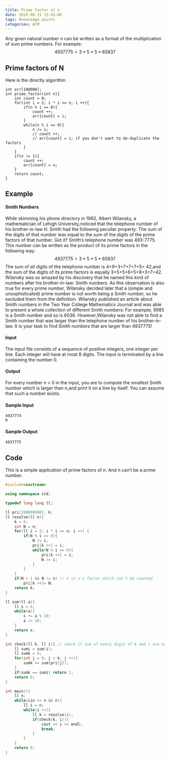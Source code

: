 ```yaml
---
title: Prime factor of n
date: 2019-08-15 13:43:06
tags: Knowledge points
categories: ACM
---
```


Any given natural number n can be written as a format of the multiplication of sum prime numbers. For example:
$$
4937775= 3*5*5*65837
$$

## Prime factors of N

Here is the directly algorithm

```
int arr[100000];
int prime_factor(int n){
	int count = 0;
	for(int i = 2; i * i <= n; i ++){ 
		if(n % i == 0){
			count ++;
			arr[count] = i;
		}
		while(n % i == 0){
			n /= i;
            // count ++;
            // arr[count] = i; if you don't want to de-duplicate the factors
		}
	}
	if(n != 1){
		count ++;
		arr[count] = n;
	}
	return count;
}
```

## Example

#### Smith Numbers

 While skimming his phone directory in 1982, Albert Wilansky, a mathematician of Lehigh University,noticed that the telephone number of his brother-in-law H. Smith had the following peculiar property: The sum of the digits of that number was equal to the sum of the digits of the prime factors of that number. Got it? Smith’s telephone number was 493-7775. This number can be written as the product of its prime factors in the following way:
$$
4937775= 3*5*5*65837
$$
 The sum of all digits of the telephone number is 4+9+3+7+7+7+5= 42,and the sum of the digits of its prime factors is equally 3+5+5+6+5+8+3+7=42. Wilansky was so amazed by his discovery that he named this kind of numbers after his brother-in-law: Smith numbers.
As this observation is also true for every prime number, Wilansky decided later that a (simple and unsophisticated) prime number is not worth being a Smith number, so he excluded them from the definition.
Wilansky published an article about Smith numbers in the Two Year College Mathematics Journal and was able to present a whole collection of different Smith numbers: For example, 9985 is a Smith number and so is 6036. However,Wilansky was not able to find a Smith number that was larger than the telephone number of his brother-in-law. It is your task to find Smith numbers that are larger than 4937775!

#### Input

 The input file consists of a sequence of positive integers, one integer per line. Each integer will have at most 8 digits. The input is terminated by a line containing the number 0.

#### Output

 For every number n > 0 in the input, you are to compute the smallest Smith number which is larger than n,and print it on a line by itself. You can assume that such a number exists.

#### Sample Input

```
4937774
0
```

#### Sample Output

```
4937775
```

## Code

This is a simple application of prime factors of n. And n can’t be a prime number.

```c++
#include<iostream>

using namespace std;

typedef long long ll;

ll pri[200000000], k;
ll resolve(ll n){
	k = 0;
	int N = n;
	for(ll i = 2; i * i <= n; i ++) {
		if(N % i == 0){
			N /= i;
	        pri[k ++] = i;
	        while(N % i == 0){
	        	pri[k ++] = i;
	        	N /= i;
			}
		}
	}
	if(N > 1 && N != n) // n is n's factor which can't be counted
		pri[k ++]= N;
	return k;
}

ll sum(ll a){
	ll s = 0;
	while(a){
		s += a % 10;
		a /= 10;
	}
	return s;
}

int check(ll k, ll i){ // check if sum of every digit of k and i are equal
	ll sumi = sum(i);
	ll sumk = 0;
	for(int j = 0; j < k; j ++){
		sumk += sum(pri[j]);
	}
	if(sumk == sumi) return 1;
	return 0;
}

int main(){
	ll n;
	while(cin >> n && n){
		ll i = n;
		while(i ++){
			ll k = resolve(i);
			if(check(k, i)){ 
				cout << i << endl;
				break;
			}
		}
	}
	return 0;
}
```